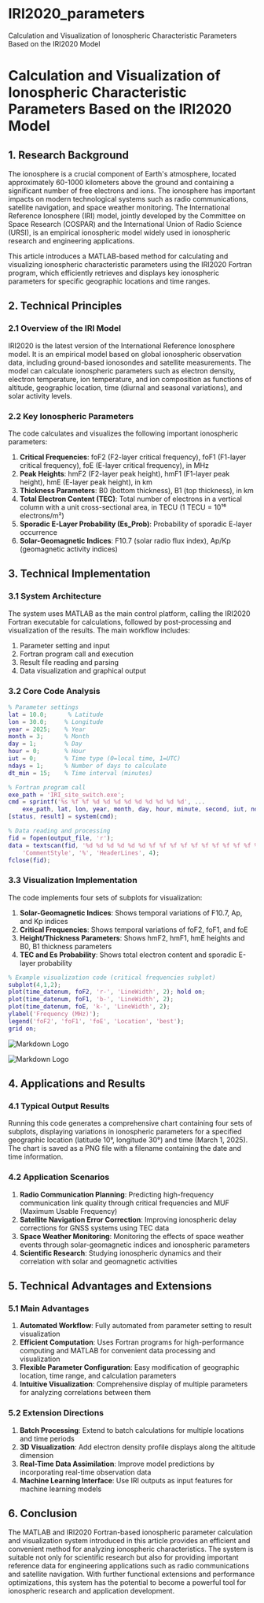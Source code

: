 # IRI2020_parameters
Calculation and Visualization of Ionospheric Characteristic Parameters Based on the IRI2020 Model

# Calculation and Visualization of Ionospheric Characteristic Parameters Based on the IRI2020 Model

## 1. Research Background

The ionosphere is a crucial component of Earth's atmosphere, located approximately 60-1000 kilometers above the ground and containing a significant number of free electrons and ions. The ionosphere has important impacts on modern technological systems such as radio communications, satellite navigation, and space weather monitoring. The International Reference Ionosphere (IRI) model, jointly developed by the Committee on Space Research (COSPAR) and the International Union of Radio Science (URSI), is an empirical ionospheric model widely used in ionospheric research and engineering applications.

This article introduces a MATLAB-based method for calculating and visualizing ionospheric characteristic parameters using the IRI2020 Fortran program, which efficiently retrieves and displays key ionospheric parameters for specific geographic locations and time ranges.

## 2. Technical Principles

### 2.1 Overview of the IRI Model

IRI2020 is the latest version of the International Reference Ionosphere model. It is an empirical model based on global ionospheric observation data, including ground-based ionosondes and satellite measurements. The model can calculate ionospheric parameters such as electron density, electron temperature, ion temperature, and ion composition as functions of altitude, geographic location, time (diurnal and seasonal variations), and solar activity levels.

### 2.2 Key Ionospheric Parameters

The code calculates and visualizes the following important ionospheric parameters:

1. **Critical Frequencies**: foF2 (F2-layer critical frequency), foF1 (F1-layer critical frequency), foE (E-layer critical frequency), in MHz  
2. **Peak Heights**: hmF2 (F2-layer peak height), hmF1 (F1-layer peak height), hmE (E-layer peak height), in km  
3. **Thickness Parameters**: B0 (bottom thickness), B1 (top thickness), in km  
4. **Total Electron Content (TEC)**: Total number of electrons in a vertical column with a unit cross-sectional area, in TECU (1 TECU = 10¹⁶ electrons/m²)  
5. **Sporadic E-Layer Probability (Es_Prob)**: Probability of sporadic E-layer occurrence  
6. **Solar-Geomagnetic Indices**: F10.7 (solar radio flux index), Ap/Kp (geomagnetic activity indices)  

## 3. Technical Implementation

### 3.1 System Architecture

The system uses MATLAB as the main control platform, calling the IRI2020 Fortran executable for calculations, followed by post-processing and visualization of the results. The main workflow includes:

1. Parameter setting and input  
2. Fortran program call and execution  
3. Result file reading and parsing  
4. Data visualization and graphical output  

### 3.2 Core Code Analysis

```matlab
% Parameter settings
lat = 10.0;      % Latitude
lon = 30.0;     % Longitude
year = 2025;    % Year
month = 3;      % Month
day = 1;        % Day
hour = 0;       % Hour
iut = 0;        % Time type (0=local time, 1=UTC)
ndays = 1;      % Number of days to calculate
dt_min = 15;    % Time interval (minutes)

% Fortran program call
exe_path = 'IRI_site_switch.exe';
cmd = sprintf('%s %f %f %d %d %d %d %d %d %d %d %d', ...
    exe_path, lat, lon, year, month, day, hour, minute, second, iut, ndays, dt_min);
[status, result] = system(cmd);

% Data reading and processing
fid = fopen(output_file, 'r');
data = textscan(fid, '%d %d %d %d %d %d %f %f %f %f %f %f %f %f %f %f %f %f %f %f %f %f %f %f %f %f', ...
    'CommentStyle', '%', 'HeaderLines', 4);
fclose(fid);
```

### 3.3 Visualization Implementation

The code implements four sets of subplots for visualization:

1. **Solar-Geomagnetic Indices**: Shows temporal variations of F10.7, Ap, and Kp indices  
2. **Critical Frequencies**: Shows temporal variations of foF2, foF1, and foE  
3. **Height/Thickness Parameters**: Shows hmF2, hmF1, hmE heights and B0, B1 thickness parameters  
4. **TEC and Es Probability**: Shows total electron content and sporadic E-layer probability  

```matlab
% Example visualization code (critical frequencies subplot)
subplot(4,1,2);
plot(time_datenum, foF2, 'r-', 'LineWidth', 2); hold on;
plot(time_datenum, foF1, 'b-', 'LineWidth', 2);
plot(time_datenum, foE, 'k-', 'LineWidth', 2);
ylabel('Frequency (MHz)');
legend('foF2', 'foF1', 'foE', 'Location', 'best');
grid on;
```
![Markdown Logo](https://github.com/ohm1122/IRI2020_parameters/blob/main/Ionosphere_Plot_20240701T0000.png "Markdown Logo")

![Markdown Logo](https://github.com/ohm1122/IRI2020_parameters/blob/main/Ionosphere_Plot_20240510T0000.png "Markdown Logo")
## 4. Applications and Results

### 4.1 Typical Output Results

Running this code generates a comprehensive chart containing four sets of subplots, displaying variations in ionospheric parameters for a specified geographic location (latitude 10°, longitude 30°) and time (March 1, 2025). The chart is saved as a PNG file with a filename containing the date and time information.

### 4.2 Application Scenarios

1. **Radio Communication Planning**: Predicting high-frequency communication link quality through critical frequencies and MUF (Maximum Usable Frequency)  
2. **Satellite Navigation Error Correction**: Improving ionospheric delay corrections for GNSS systems using TEC data  
3. **Space Weather Monitoring**: Monitoring the effects of space weather events through solar-geomagnetic indices and ionospheric parameters  
4. **Scientific Research**: Studying ionospheric dynamics and their correlation with solar and geomagnetic activities  

## 5. Technical Advantages and Extensions

### 5.1 Main Advantages

1. **Automated Workflow**: Fully automated from parameter setting to result visualization  
2. **Efficient Computation**: Uses Fortran programs for high-performance computing and MATLAB for convenient data processing and visualization  
3. **Flexible Parameter Configuration**: Easy modification of geographic location, time range, and calculation parameters  
4. **Intuitive Visualization**: Comprehensive display of multiple parameters for analyzing correlations between them  

### 5.2 Extension Directions

1. **Batch Processing**: Extend to batch calculations for multiple locations and time periods  
2. **3D Visualization**: Add electron density profile displays along the altitude dimension  
3. **Real-Time Data Assimilation**: Improve model predictions by incorporating real-time observation data  
4. **Machine Learning Interface**: Use IRI outputs as input features for machine learning models  

## 6. Conclusion

The MATLAB and IRI2020 Fortran-based ionospheric parameter calculation and visualization system introduced in this article provides an efficient and convenient method for analyzing ionospheric characteristics. The system is suitable not only for scientific research but also for providing important reference data for engineering applications such as radio communications and satellite navigation. With further functional extensions and performance optimizations, this system has the potential to become a powerful tool for ionospheric research and application development.
